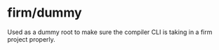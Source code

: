# firm/dummy

Used as a dummy root to make sure the compiler CLI is taking in a firm project properly.
